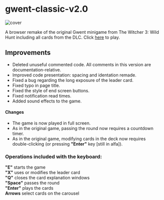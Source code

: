 # gwent-classic-v2.0
![cover](https://user-images.githubusercontent.com/26311830/116256903-f1599b00-a7b6-11eb-84a1-16dcb5c9bfc6.jpg)

A browser remake of the original Gwent minigame from The Witcher 3: Wild Hunt including all cards from the DLC.
Click [here](https://randompianist.github.io/gwent-classic-v2.0/) to play.

## Improvements

- Deleted unuseful commented code. All comments in this version are documentation-relative.
- Improved code presentation: spacing and identation remade.
- Fixed a bug regarding the long exposure of the leader card.
- Fixed typo in page title.
- Fixed the style of end screen buttons.
- Fixed notification read times.
- Added sound effects to the game.

#### Changes
- The game is now played in full screen.
- As in the original game, passing the round now requires a countdown timer.
- As in the original game, modifying cards in the deck now requires double-clicking (or pressing **"Enter"** key [still in alfa]).

### Operations included with the keyboard:
**"E"** starts the game<br />
**"X"** uses or modifies the leader card<br />
**"Q"** closes the card explanation windows<br />
**"Space"** passes the round<br />
**"Enter"** plays the cards<br />
**Arrows** select cards on the carousel

